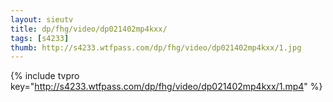 ```yaml
--- 
layout: sieutv
title: dp/fhg/video/dp021402mp4kxx/
tags: [s4233]
thumb: http://s4233.wtfpass.com/dp/fhg/video/dp021402mp4kxx/1.jpg
---
```

{% include tvpro key="http://s4233.wtfpass.com/dp/fhg/video/dp021402mp4kxx/1.mp4" %} 
